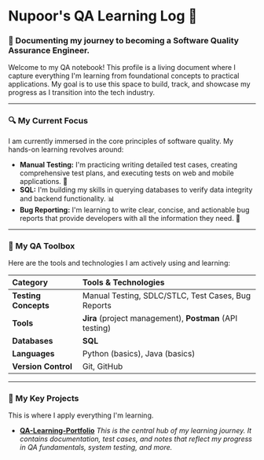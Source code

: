 # Nupoor's QA Learning Log 📖

### 🚀 Documenting my journey to becoming a Software Quality Assurance Engineer.

Welcome to my QA notebook! This profile is a living document where I capture everything I'm learning from foundational concepts to practical applications. My goal is to use this space to build, track, and showcase my progress as I transition into the tech industry.

---

### **🔍 My Current Focus**

I am currently immersed in the core principles of software quality. My hands-on learning revolves around:

-   **Manual Testing:** I'm practicing writing detailed test cases, creating comprehensive test plans, and executing tests on web and mobile applications. 📝
-   **SQL:** I'm building my skills in querying databases to verify data integrity and backend functionality. 📊
-   **Bug Reporting:** I'm learning to write clear, concise, and actionable bug reports that provide developers with all the information they need. 🐛

---

### **🧰 My QA Toolbox**

Here are the tools and technologies I am actively using and learning:

| Category | Tools & Technologies |
| :--- | :--- |
| **Testing Concepts** | Manual Testing, SDLC/STLC, Test Cases, Bug Reports |
| **Tools** | **Jira** (project management), **Postman** (API testing) |
| **Databases** | **SQL** |
| **Languages** | Python (basics), Java (basics) |
| **Version Control** | Git, GitHub |

---

### **📂 My Key Projects**

This is where I apply everything I'm learning.

-   **[QA-Learning-Portfolio](https://github.com/nupoork-qa/QA-Learning-Portfolio)**
    *This is the central hub of my learning journey. It contains documentation, test cases, and notes that reflect my progress in QA fundamentals, system testing, and more.*



